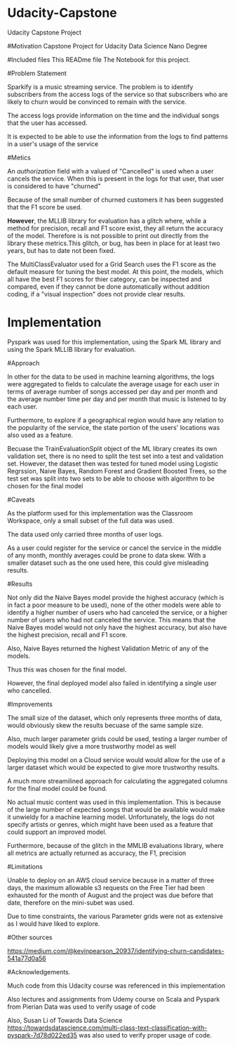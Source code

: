 # Udacity-Capstone
Udacity Capstone Project






#Motivation
Capstone Project for Udacity Data Science Nano Degree

#Included files
This READme file
The Notebook for this project.


#Problem Statement

Sparkify is a music streaming service.  The problem is to identify subscribers from the access logs of the service so that subscribers who are likely to churn would be convinced to remain with the service. 

The access logs provide information on the time and the individual songs that the user has accessed.  

It is expected to be able to use the information from the logs to find patterns in a user's usage of the service 


#Metics

An _authorization_ field with a valued of "Cancelled" is used when a user cancels the service. When this is present in the logs for that user, that user is considered to have "churned"

Because of the small number of churned customers it has been suggested that the F1 score be used.  

**However**,  the MLLIB library for evaluation has a glitch where, while a method for  precision, recall and F1 score exist,  they all return the accuracy of the model.  Therefore is is not possible to print out directly from the library these metrics.This glitch, or bug,  has been in place for at least two years, but has to date not been fixed. 

The MultiClassEvaluator used for a Grid Search uses the F1 score as the default measure for tuning the best model. At this point, the models, which all have the best F1 scores for thier category, can be inspected and compared, even if they cannot be done automatically without addition coding, if a "visual inspection" does not provide clear results.



# Implementation

  Pyspark was used for this implementation, using the Spark ML library and using the Spark MLLIB library for evaluation.


#Approach

 In other for the data to be used in machine learning algorithms, the logs were aggregated to fields to calculate the average usage for each user in terms of average number of songs accessed per day and per month and the average number time per day and per month that music is listened to by each user.

Furthermore, to explore if a geographical region would have any relation to the popularity of the service, the state portion of the users' locations was also used as a feature.


Becuase the TrainEvaluationSplit object of the ML library creates its own validation set, there is no need to split the test set into a test and validation set.   However, the dataset then was tested for tuned model using Logistic Regrssion, Naive Bayes, Random Forest and Gradient Boosted Trees, so the test set was split into two sets to be able to choose with algorithm to be chosen for the final model

#Caveats

As the platform used for this implementation was the Classroom Workspace,  only a small subset of the full data was used. 

The data used only carried three months of user logs.   

As a user could register for the service or cancel the service in the middle of any month,  monthly averages could be prone to data skew.   With a smaller dataset such as the one used here, this could give misleading results. 



#Results
 

Not only did the Naive Bayes model provide the highest accuracy (which is in fact a poor measure to be used), none of the other models were able to identify a higher number of users who had canceled the service, or a higher number of users who had not canceled the service. 
This means that the Naive Bayes model would not only have the highest accuracy, but also have the highest precision, recall and F1 score.

Also, Naive Bayes returned the highest Validation Metric of any of the models. 

Thus this was chosen for the final model.

However, the final deployed model also failed in identifying a single user who cancelled. 



 	
#Improvements

The small size of the dataset, which only represents three months of data,  would obviously skew the results becuase of the same sample size. 

Also, much larger parameter grids could be used, testing a larger number of models would likely give a more trustworthy model as well

Deploying this model on a Cloud service would would allow for the use of a larger dataset which would be expected to give more trustworthy results.

A much more streamilined approach for calculating the aggregated columns for the final model could be found.

No actual music content was used in this implementation. This is because of the large number of expected songs that would be available would make it unwieldy for a machine learning model. 
Unfortunately, the logs do not specify artists or genres, which might have been used as a feature that could support an improved model.

Furthermore, because of the glitch in the MMLIB evaluations library, where all metrics are actually returned as accuracy, the F1, precision



#Limitations

Unable to deploy on an AWS cloud service because in a matter of three days, the maximum allowable s3 requests on the Free Tier had been exhausted for the month of August and the project was due before that date, therefore on the mini-subet was used. 

Due to time constraints, the various Parameter grids were not as extensive as I would have liked to explore. 

#Other sources

https://medium.com/@kevinpearson_20937/identifying-churn-candidates-541a77d0a56


#Acknowledgements. 

Much code from this Udacity course was referenced in this implementation

Also lectures and assignments from Udemy course on Scala and Pyspark from Pierian Data was used to verify usage of code

Also, Susan Li of Towards Data Science  https://towardsdatascience.com/multi-class-text-classification-with-pyspark-7d78d022ed35
was also used to verify proper usage of code. 